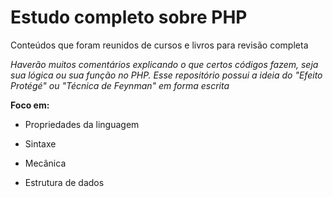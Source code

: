 # Estudo completo sobre PHP

Conteúdos que foram reunidos de cursos e livros para revisão completa


*Haverão muitos comentários explicando o que certos códigos fazem, seja sua lógica ou sua função no PHP. 
Esse repositório possui a ideia do "Efeito Protégé" ou "Técnica de Feynman" em forma escrita*

**Foco em:**
- Propriedades da linguagem


- Sintaxe


- Mecânica


- Estrutura de dados